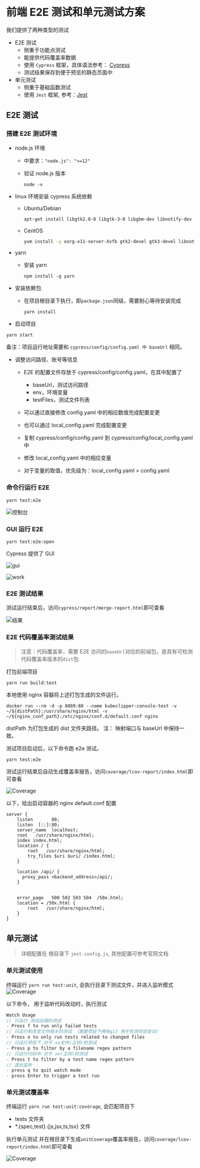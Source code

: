# 前端 E2E 测试和单元测试方案

我们提供了两种类型的测试

- E2E 测试
  - 侧重于功能点测试
  - 能提供代码覆盖率数据
  - 使用 `Cypress` 框架，具体语法参考： [Cypress](https://docs.cypress.io/api/cypress-api/custom-commands)
  - 测试结果保存到便于预览的静态页面中
- 单元测试
  - 侧重于基础函数测试
  - 使用 `Jest` 框架, 参考：[Jest](https://jestjs.io/docs/getting-started)

## E2E 测试

### 搭建 E2E 测试环境

- node.js 环境

  - 中要求：`"node.js": ">=12"`
  - 验证 node.js 版本

    ```shell
    node -v
    ```

- linux 环境安装 cypress 系统依赖

  - Ubuntu/Debian

    ```sh
    apt-get install libgtk2.0-0 libgtk-3-0 libgbm-dev libnotify-dev libgconf-2-4 libnss3 libxss1 libasound2 libxtst6 xauth xvfb
    ```

  - CentOS

    ```sh
    yum install -y xorg-x11-server-Xvfb gtk2-devel gtk3-devel libnotify-devel GConf2 nss libXScrnSaver alsa-lib
    ```

- yarn

  - 安装 yarn

    ```shell
    npm install -g yarn
    ```

- 安装依赖包

  - 在项目根目录下执行，即`package.json`同级，需要耐心等待安装完成

    ```shell
    yarn install
    ```

- 启动项目

```shell
yarn start
```

备注：项目运行地址需要和 `cypress/config/config.yaml 中 baseUrl` 相同。

- 调整访问路径、账号等信息

  - E2E 的配置文件存放于 cypress/config/config.yaml，在其中配置了

    - baseUrl，测试访问路径
    - env，环境变量
    - testFiles，测试文件列表

  - 可以通过直接修改 config.yaml 中的相应数值完成配置变更
  - 也可以通过 local_config.yaml 完成配置变更
  - 复制 cypress/config/config.yaml 到 cypress/config/local_config.yaml 中
  - 修改 local_config.yaml 中的相应变量
  - 对于变量的取值，优先级为：local_config.yaml > config.yaml

### 命令行运行 E2E

```shell
yarn test:e2e
```

![控制台](images/e2e_run.png)

### GUI 运行 E2E

```shell
yarn test:e2e:open
```

Cypress 提供了 GUI

![gui](images/e2e_gui.png)

![work](images/e2e_gui_work.png)

### E2E 测试结果

测试运行结束后，访问`cypress/report/merge-report.html`即可查看

![结果](images/e2e_report.png)

### E2E 代码覆盖率测试结果

> 注意：代码覆盖率，需要 E2E 访问的`baseUrl`对应的前端包，是具有可检测代码覆盖率版本的`dist`包

打包前端项目

```shell
yarn run build:test
```

本地使用 nginx 容器将上述打包生成的文件运行。

```shell
docker run --rm -d -p 8089:80 --name kubeclipper-console-test -v ~/${distPath}:/usr/share/nginx/html -v ~/${nginx_conf_path}:/etc/nginx/conf.d/default.conf nginx
```

distPath 为打包生成的 dist 文件夹路径。 注： 映射端口与 baseUrl 中保持一致。

测试项目启动后，以下命令跑 e2e 测试。

```shell
yarn test:e2e
```

测试运行结束后自动生成覆盖率报告，访问`coverage/lcov-report/index.html`即可查看

![Coverage](images/e2e_coverage.png)

以下，给出启动容器的 nginx default.conf 配置

```nginx
server {
    listen       80;
    listen  [::]:80;
    server_name  localhost;
    root   /usr/share/nginx/html;
    index index.html;
    location / {
        root   /usr/share/nginx/html;
        try_files $uri $uri/ /index.html;
    }

    location /api/ {
      proxy_pass <backend_address>/api/;
    }


    error_page   500 502 503 504  /50x.html;
    location = /50x.html {
        root   /usr/share/nginx/html;
    }
}
```

## 单元测试

> 详细配置在 根目录下 `jest.config.js`, 其他配置可参考官网文档

### 单元测试使用

终端运行 `yarn run test:unit`, 会执行目录下测试文件，并进入监听模式 ![Coverage](images/unit_command_line.jpg)

以下命令， 用于监听代码改动时，执行测试

```ts
Watch Usage
// 只运行 测试出错的测试
- Press f to run only failed tests
// 只运行和改变文件相关的测试 （需要项目下拥有git 用于检测项目变动）
- Press o to only run tests related to changed files
// 只运行项目下 对于 xx文件(正则)的测试
- Press p to filter by a filename regex pattern
// 只运行代码中 对于 xx(正则)的测试
- Press t to filter by a test name regex pattern
// 退出监听
- press q to quit watch mode
- press Enter to trigger a test run
```

### 单元测试覆盖率

终端运行 `yarn run test:unit:coverage`, 会匹配项目下

- tests 文件夹
- \*.{spec,test}.{js,jsx,ts,tsx} 文件

执行单元测试 并在根目录下生成`unitCoverage`覆盖率报告，访问`coverage/lcov-report/index.html`即可查看

![Coverage](images/unit_coverage.jpg)
